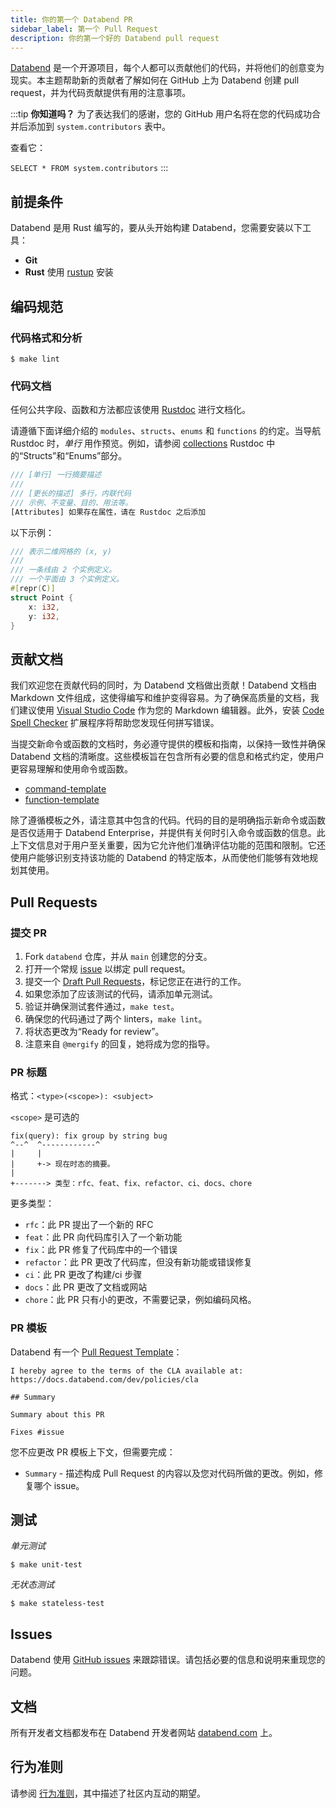 ```yaml
---
title: 你的第一个 Databend PR
sidebar_label: 第一个 Pull Request
description: 你的第一个好的 Databend pull request
---
```


[Databend](https://github.com/databendlabs/databend) 是一个开源项目，每个人都可以贡献他们的代码，并将他们的创意变为现实。本主题帮助新的贡献者了解如何在 GitHub 上为 Databend 创建 pull request，并为代码贡献提供有用的注意事项。

:::tip
**你知道吗？** 为了表达我们的感谢，您的 GitHub 用户名将在您的代码成功合并后添加到 `system.contributors` 表中。

查看它：

`SELECT * FROM system.contributors`
:::

## 前提条件

Databend 是用 Rust 编写的，要从头开始构建 Databend，您需要安装以下工具：

- **Git**
- **Rust** 使用 [rustup](https://rustup.rs/) 安装

## 编码规范

### 代码格式和分析

```shell
$ make lint
```

### 代码文档

任何公共字段、函数和方法都应该使用 [Rustdoc](https://doc.rust-lang.org/book/ch14-02-publishing-to-crates-io.html#making-useful-documentation-comments) 进行文档化。

请遵循下面详细介绍的 `modules`、`structs`、`enums` 和 `functions` 的约定。当导航 Rustdoc 时，_单行_ 用作预览。例如，请参阅 [collections](https://doc.rust-lang.org/std/collections/index.html) Rustdoc 中的“Structs”和“Enums”部分。

```rust
/// [单行] 一行摘要描述
///
/// [更长的描述] 多行，内联代码
/// 示例、不变量、目的、用法等。
[Attributes] 如果存在属性，请在 Rustdoc 之后添加
```

以下示例：

```rust
/// 表示二维网格的 (x, y)
///
/// 一条线由 2 个实例定义。
/// 一个平面由 3 个实例定义。
#[repr(C)]
struct Point {
    x: i32,
    y: i32,
}
```

## 贡献文档

我们欢迎您在贡献代码的同时，为 Databend 文档做出贡献！Databend 文档由 Markdown 文件组成，这使得编写和维护变得容易。为了确保高质量的文档，我们建议使用 [Visual Studio Code](https://code.visualstudio.com/) 作为您的 Markdown 编辑器。此外，安装 [Code Spell Checker](https://marketplace.visualstudio.com/items?itemName=streetsidesoftware.code-spell-checker) 扩展程序将帮助您发现任何拼写错误。

当提交新命令或函数的文档时，务必遵守提供的模板和指南，以保持一致性并确保 Databend 文档的清晰度。这些模板旨在包含所有必要的信息和格式约定，使用户更容易理解和使用命令或函数。

- [command-template](https://github.com/databendlabs/databend/blob/d3a40d91b8a8ebaf878344e024164f36b6db5615/docs/public/templates/command-template.md?plain=1)
- [function-template](https://github.com/databendlabs/databend/blob/d3a40d91b8a8ebaf878344e024164f36b6db5615/docs/public/templates/function-template.md?plain=1)

除了遵循模板之外，请注意其中包含的代码。代码的目的是明确指示新命令或函数是否仅适用于 Databend Enterprise，并提供有关何时引入命令或函数的信息。此上下文信息对于用户至关重要，因为它允许他们准确评估功能的范围和限制。它还使用户能够识别支持该功能的 Databend 的特定版本，从而使他们能够有效地规划其使用。

## Pull Requests

### 提交 PR

1. Fork `databend` 仓库，并从 `main` 创建您的分支。
2. 打开一个常规 [issue](https://github.com/databendlabs/databend/issues/new/choose) 以绑定 pull request。
3. 提交一个 [Draft Pull Requests](https://github.blog/2019-02-14-introducing-draft-pull-requests/)，标记您正在进行的工作。
4. 如果您添加了应该测试的代码，请添加单元测试。
5. 验证并确保测试套件通过，`make test`。
6. 确保您的代码通过了两个 linters，`make lint`。
7. 将状态更改为“Ready for review”。
8. 注意来自 `@mergify` 的回复，她将成为您的指导。

### PR 标题

格式：`<type>(<scope>): <subject>`

`<scope>` 是可选的

```
fix(query): fix group by string bug
^--^  ^------------^
|     |
|     +-> 现在时态的摘要。
|
+-------> 类型：rfc、feat、fix、refactor、ci、docs、chore
```

更多类型：

- `rfc`：此 PR 提出了一个新的 RFC
- `feat`：此 PR 向代码库引入了一个新功能
- `fix`：此 PR 修复了代码库中的一个错误
- `refactor`：此 PR 更改了代码库，但没有新功能或错误修复
- `ci`：此 PR 更改了构建/ci 步骤
- `docs`：此 PR 更改了文档或网站
- `chore`：此 PR 只有小的更改，不需要记录，例如编码风格。

### PR 模板

Databend 有一个 [Pull Request Template](https://github.com/databendlabs/databend/blob/main/.github/PULL_REQUEST_TEMPLATE.md)：

```shell
I hereby agree to the terms of the CLA available at: https://docs.databend.com/dev/policies/cla

## Summary

Summary about this PR

Fixes #issue
```

您不应更改 PR 模板上下文，但需要完成：

- `Summary` - 描述构成 Pull Request 的内容以及您对代码所做的更改。例如，修复哪个 issue。

## 测试

_单元测试_

```shell
$ make unit-test
```

_无状态测试_

```shell
$ make stateless-test
```

## Issues

Databend 使用 [GitHub issues](https://github.com/databendlabs/databend/issues) 来跟踪错误。请包括必要的信息和说明来重现您的问题。

## 文档

所有开发者文档都发布在 Databend 开发者网站 [databend.com](/guides) 上。

## 行为准则

请参阅 [行为准则](/dev/policies/code-of-conduct)，其中描述了社区内互动的期望。